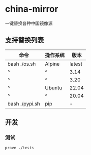 # china-mirror

一键替换各种中国镜像源

## 支持替换列表

| 命令 | 操作系统 | 版本 |
| --- | --- | --- |
| bash ./os.sh      | Alpine    | latest    |
| ^                 | ^         | 3.14      |
| ^                 | ^         | 3.20      |
| ^                 | Ubuntu    | 22.04     |
| ^                 | ^         | 20.04     |
| bash ./pypi.sh    | pip       | -         |


## 开发

### 测试

```bash
prove ./tests
```
